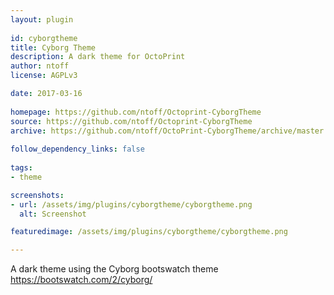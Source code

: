 ```yaml
---
layout: plugin
    
id: cyborgtheme
title: Cyborg Theme
description: A dark theme for OctoPrint
author: ntoff
license: AGPLv3

date: 2017-03-16
    
homepage: https://github.com/ntoff/Octoprint-CyborgTheme
source: https://github.com/ntoff/Octoprint-CyborgTheme
archive: https://github.com/ntoff/OctoPrint-CyborgTheme/archive/master.zip
    
follow_dependency_links: false
    
tags:
- theme

screenshots:
- url: /assets/img/plugins/cyborgtheme/cyborgtheme.png
  alt: Screenshot

featuredimage: /assets/img/plugins/cyborgtheme/cyborgtheme.png

---
```

    
A dark theme using the Cyborg bootswatch theme https://bootswatch.com/2/cyborg/